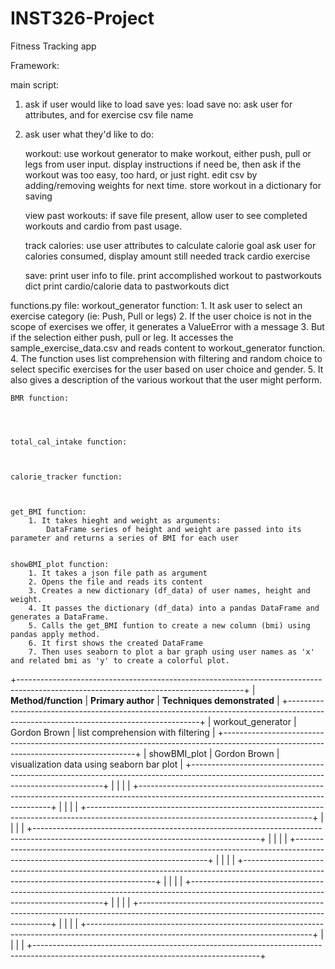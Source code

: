 # INST326-Project
Fitness Tracking app

Framework:

main script:
1. ask if user would like to load save
    yes: load save
    no: ask user for attributes, and for exercise csv file name

2. ask user what they'd like to do:

    workout: use workout generator to make workout, either push, pull or legs from user input.
            display instructions if need be, then ask if the workout was too easy, too hard, or just right.
            edit csv by adding/removing weights for next time. 
            store workout in a dictionary for saving

    view past workouts: if save file present, allow user to see completed workouts and cardio from past usage.
            
    
    track calories: use user attributes to calculate calorie goal
                    ask user for calories consumed, display amount still needed
                    track cardio exercise

    save: print user info to file.
          print accomplished workout to pastworkouts dict
          print cardio/calorie data to pastworkouts dict

    
functions.py file:
    workout_generator function:
        1. It ask user to select an exercise category (ie: Push, Pull or legs)
        2. If the user choice is not in the scope of exercises we offer, it generates a ValueError with a message
        3. But if the selection either push, pull or leg. It accesses the sample_exercise_data.csv and reads content 
           to workout_generator function.
        4. The function uses list comprehension with filtering and random choice to select specific exercises for the user
           based on user choice and gender.
        5. It also gives a description of the various workout that the user might perform.


    BMR function:




    total_cal_intake function:



    calorie_tracker function:



    get_BMI function:
        1. It takes hieght and weight as arguments:
            DataFrame series of height and weight are passed into its parameter and returns a series of BMI for each user

    
    showBMI_plot function:
        1. It takes a json file path as argument
        2. Opens the file and reads its content
        3. Creates a new dictionary (df_data) of user names, height and weight.
        4. It passes the dictionary (df_data) into a pandas DataFrame and generates a DataFrame.
        5. Calls the get_BMI funtion to create a new column (bmi) using pandas apply method.
        6. It first shows the created DataFrame
        7. Then uses seaborn to plot a bar graph using user names as 'x' and related bmi as 'y' to create a colorful plot.






+--------------------------------------------------------------------------------------------------------------------------------------+
| **Method/function**               |    **Primary author**                 |  **Techniques demonstrated**                             | 
+--------------------------------------------------------------------------------------------------------------------------------------+
| workout_generator                 |    Gordon Brown                       | list comprehension with filtering                        |
+--------------------------------------------------------------------------------------------------------------------------------------+
| showBMI_plot                      |    Gordon Brown                       | visualization data using seaborn bar plot                |
+--------------------------------------------------------------------------------------------------------------------------------------+
|                                   |                                       |                                                          |
+--------------------------------------------------------------------------------------------------------------------------------------+
|                                   |                                       |                                                          |
+--------------------------------------------------------------------------------------------------------------------------------------+
|                                   |                                       |                                                          |
+--------------------------------------------------------------------------------------------------------------------------------------+
|                                   |                                       |                                                          |
+--------------------------------------------------------------------------------------------------------------------------------------+
|                                   |                                       |                                                          |
+--------------------------------------------------------------------------------------------------------------------------------------+
|                                   |                                       |                                                          |
+--------------------------------------------------------------------------------------------------------------------------------------+
|                                   |                                       |                                                          |
+--------------------------------------------------------------------------------------------------------------------------------------+
|                                   |                                       |                                                          |
+--------------------------------------------------------------------------------------------------------------------------------------+
|                                   |                                       |                                                          |
+--------------------------------------------------------------------------------------------------------------------------------------+





